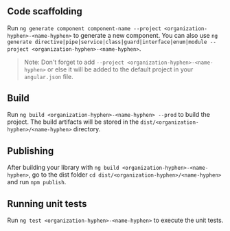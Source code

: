 # <name-capitalize>

## Code scaffolding

Run `ng generate component component-name --project <organization-hyphen>-<name-hyphen>` to generate a new component. You can also use `ng generate directive|pipe|service|class|guard|interface|enum|module --project <organization-hyphen>-<name-hyphen>`.

> Note: Don't forget to add `--project <organization-hyphen>-<name-hyphen>` or else it will be added to the default project in your `angular.json` file.

## Build

Run `ng build <organization-hyphen>-<name-hyphen> --prod` to build the project. The build artifacts will be stored in the `dist/<organization-hyphen>/<name-hyphen>` directory.

## Publishing

After building your library with `ng build <organization-hyphen>-<name-hyphen>`, go to the dist folder `cd dist/<organization-hyphen>/<name-hyphen>` and run `npm publish`.

## Running unit tests

Run `ng test <organization-hyphen>-<name-hyphen>` to execute the unit tests.
